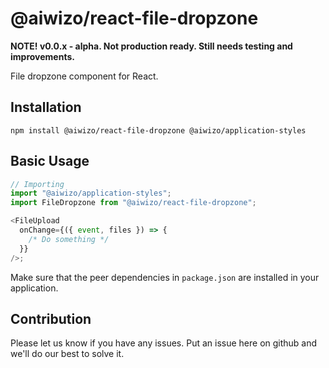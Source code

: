 # @aiwizo/react-file-dropzone

**NOTE! v0.0.x - alpha. Not production ready. Still needs testing and improvements.**

File dropzone component for React.

## Installation

```
npm install @aiwizo/react-file-dropzone @aiwizo/application-styles
```

## Basic Usage

```javascript
// Importing
import "@aiwizo/application-styles";
import FileDropzone from "@aiwizo/react-file-dropzone";

<FileUpload
  onChange={({ event, files }) => {
    /* Do something */
  }}
/>;
```

Make sure that the peer dependencies in `package.json` are installed in your application.

## Contribution

Please let us know if you have any issues. Put an issue here on github and we'll do our best to solve it.
